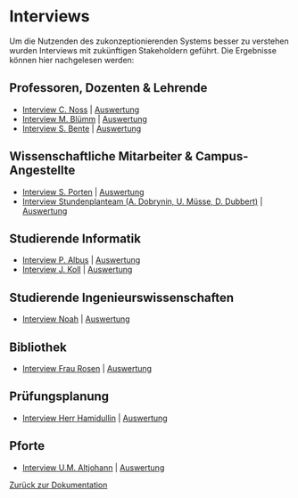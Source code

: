 # Interviews

Um die Nutzenden des zukonzeptionierenden Systems besser zu verstehen wurden Interviews mit zukünftigen Stakeholdern geführt. Die Ergebnisse können hier nachgelesen werden:

## Professoren, Dozenten & Lehrende

- [Interview C. Noss](./interview-noss-25.05.22.md) | [Auswertung](./auswertung/auswertung-noss.md)
- [Interview M. Blümm](./interview-bluemm-23.05.22.md) | [Auswertung](./auswertung/auswertung-bluemm.md)
- [Interview S. Bente](./interview-bente-25.05.22.md) | [Auswertung](./auswertung/auswertung-bente.md) <!-- TODO: wo ist das ding? -->

## Wissenschaftliche Mitarbeiter & Campus-Angestellte

- [Interview S. Porten](./interview-porten-25.05.22.md) | [Auswertung](./auswertung/auswertung-porten.md)  <!-- TODO: wo ist das ding? -->
- [Interview Stundenplanteam (A. Dobrynin, U. Müsse, D. Dubbert)](./interview-Stundenplanteam.md) | [Auswertung](./auswertung/auswertung-stundenplanteam.md)

## Studierende Informatik
- [Interview P. Albus](./interview-Patrick_Albus-08.07.2022.md) | [Auswertung](./auswertung/Chris_Anforderungen_aus_Interviews.md)
- [Interview J. Koll](./interview-Jan_Koll-08.07.2022.md) | [Auswertung](./auswertung/Chris_Anforderungen_aus_Interviews.md)

## Studierende Ingenieurswissenschaften
- [Interview Noah](./interview-Noah_Ingineur-08.07.2022.md) | [Auswertung](./auswertung/auswertung-noah-ingenieur.md)

## Bibliothek
- [Interview Frau Rosen](./interview-Rose_Bibliothek-08.07.2022.md) | [Auswertung](./auswertung/anforderungen-bruegger.md)

## Prüfungsplanung
- [Interview Herr Hamidullin](./interview-Albert_Hamidullin-10.06.22.md) | [Auswertung](./auswertung/anforderungen-bruegger.md)

## Pforte
- [Interview U.M. Altjohann](./interview-altjohann-09-06-2022.md) | [Auswertung](./auswertung/Chris_Anforderungen_aus_Interviews.md)



[Zurück zur Dokumentation](../docs/stakeholderanalyse/README.md)
